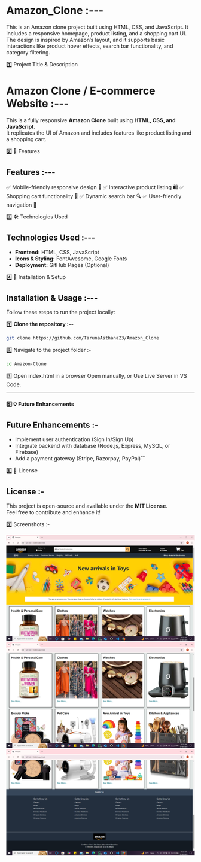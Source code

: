 # Amazon_Clone :---

This is an Amazon clone project built using HTML, CSS, and JavaScript.   It includes a responsive homepage, product listing, and a shopping cart UI.   The design is inspired by Amazon’s layout, and it supports basic interactions   like product hover effects, search bar functionality, and category filtering.

1️⃣ Project Title & Description

# Amazon Clone / E-commerce Website :--- 

This is a fully responsive **Amazon Clone** built using **HTML, CSS, and JavaScript**.  
It replicates the UI of Amazon and includes features like product listing and a shopping cart.

2️⃣ 📌 Features 

##  Features :---

✅ Mobile-friendly responsive design 📱
✅ Interactive product listing 🛍️
✅ Shopping cart functionality 🛒
✅ Dynamic search bar 🔍
✅ User-friendly navigation 🚀
 
3️⃣ 🛠️ Technologies Used

##  Technologies Used :---

- **Frontend:** HTML, CSS, JavaScript  
- **Icons & Styling:** FontAwesome, Google Fonts  
- **Deployment:** GitHub Pages (Optional)



4️⃣ 🔧 Installation & Setup

##  Installation & Usage :---

Follow these steps to run the project locally:

1️⃣ **Clone the repository :--**

```sh 
git clone https://github.com/TarunaAsthana23/Amazon_Clone

```

2️⃣ Navigate to the project folder :-
```sh 
cd Amazon-Clone
```

3️⃣ Open index.html in a browser
Open manually, or
Use Live Server in VS Code.


---

#### **5️⃣ 💡 Future Enhancements**
<!-- ```md -->
##  Future Enhancements :-
- Implement user authentication (Sign In/Sign Up)  
- Integrate backend with database (Node.js, Express, MySQL, or Firebase)  
- Add a payment gateway (Stripe, Razorpay, PayPal)```

6️⃣ 📜 License

##  License :-
This project is open-source and available under the **MIT License**.  
Feel free to contribute and enhance it! 



7️⃣ Screenshots :-


![Amazon Clone Screenshot](https://raw.githubusercontent.com/TarunaAsthana23/Amazon_Clone/main/Img/S1.png)
![Amazon Clone Screenshot](https://raw.githubusercontent.com/TarunaAsthana23/Amazon_Clone/main/Img/S2.png)
![Amazon Clone Screenshot](https://raw.githubusercontent.com/TarunaAsthana23/Amazon_Clone/main/Img/S3.png)
  